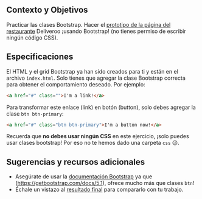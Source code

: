 ## Contexto y Objetivos

Practicar las clases Bootstrap. Hacer el [prototipo de la página del restaurante](http://lewagon.github.io/bootstrap-challenges/02-Bootstrap-prototyping) Deliveroo ¡usando Bootstrap! (no tienes permiso de escribir ningún código CSS).

## Especificaciones

El HTML y el grid Bootstrap ya han sido creados para ti y están en el archivo `index.html`. Solo tienes que agregar la clase Bootstrap correcta para obtener el comportamiento deseado. Por ejemplo:

```html
<a href="#" class="">I'm a link!</a>
```

Para transformar este enlace (link) en botón (button), solo debes agregar la clase `btn btn-primary`:

```html
<a href="#" class="btn btn-primary">I'm a button now!</a>
```

Recuerda que **no debes usar ningún CSS** en este ejercicio, ¡solo puedes usar clases bootstrap! Por eso no te hemos dado una carpeta `css` 😉.

## Sugerencias y recursos adicionales

- Asegúrate de usar la [documentación Bootstrap](https://getbootstrap.com/docs/5.1) ya que (https://getbootstrap.com/docs/5.1), ofrece mucho más que clases `btn`!
- Échale un vistazo al [resultado final](http://lewagon.github.io/bootstrap-challenges/02-Bootstrap-prototyping) para compararlo con tu trabajo.
